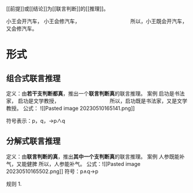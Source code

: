 [[前提]]或[[结论]]为[[联言判断]]的[[推理]]。

小王会开汽车，
小王会修汽车，　　　　　　　　　　
所以，小王既会开汽车，又会修汽车。

# 形式
## 组合式联言推理
定义：由**若干支判断都真**，推出一个**联言判断真**的联言推理。
案例
	启功是书法家，
	启功是文学教授，　　　　　　　　　　
	所以，启功既是书法家，又是文学教授。
公式：
![[Pasted image 20230510165141.png]] 

符号表示：p，q，→p∧q
## 分解式联言推理
定义：由**联言判断的真**，推出**其中一个支判断真**的联言推理。
案例
	人参既能补气，又能健脾
	所以，人参能补气。
公式：![[Pasted image 20230510165502.png]] 
符号：p∧q→p

规则
	1. 